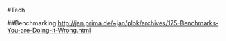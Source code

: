 #Tech

##Benchmarking
http://jan.prima.de/~jan/plok/archives/175-Benchmarks-You-are-Doing-it-Wrong.html